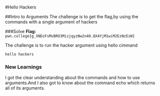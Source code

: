 #Hello Hackers

##Intro to Arguments
The challenge is to get the flag,by using the commands with a single argument of hackers

###Solve
**Flag:** `pwn.college{g_XNDzFsMvBRO3MizjqyzNw2n40.QX4YjM1wiM2EzNzEzW}`

The challenge is to run the hacker argument using hello cimmand
```bash
hello hackers
```

### New Learnings
I got the clear understanding about the commands and how to use arguments.And I also got to know about the command echo which returns all of its arguments.

